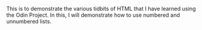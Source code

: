 This is to demonstrate the various tidbits of HTML that I have learned using the Odin Project. In this, I will demonstrate how to use numbered and unnumbered lists.